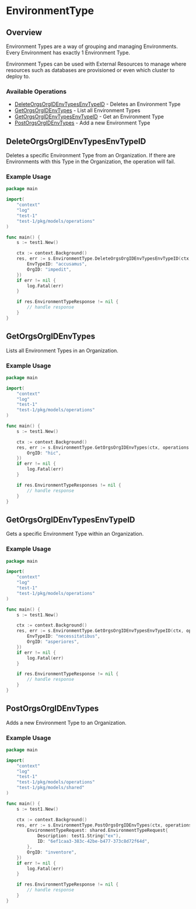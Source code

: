 # EnvironmentType

## Overview

Environment Types are a way of grouping and managing Environments. Every Environment has exactly 1 Environment Type.

Environment Types can be used with External Resources to manage where resources such as databases are provisioned or even which cluster to deploy to.
<SchemaDefinition schemaRef="#/components/schemas/EnvironmentTypeRequest" />


### Available Operations

* [DeleteOrgsOrgIDEnvTypesEnvTypeID](#deleteorgsorgidenvtypesenvtypeid) - Deletes an Environment Type
* [GetOrgsOrgIDEnvTypes](#getorgsorgidenvtypes) - List all Environment Types
* [GetOrgsOrgIDEnvTypesEnvTypeID](#getorgsorgidenvtypesenvtypeid) - Get an Environment Type
* [PostOrgsOrgIDEnvTypes](#postorgsorgidenvtypes) - Add a new Environment Type

## DeleteOrgsOrgIDEnvTypesEnvTypeID

Deletes a specific Environment Type from an Organization. If there are Environments with this Type in the Organization, the operation will fail.

### Example Usage

```go
package main

import(
	"context"
	"log"
	"test-1"
	"test-1/pkg/models/operations"
)

func main() {
    s := test1.New()

    ctx := context.Background()
    res, err := s.EnvironmentType.DeleteOrgsOrgIDEnvTypesEnvTypeID(ctx, operations.DeleteOrgsOrgIDEnvTypesEnvTypeIDRequest{
        EnvTypeID: "accusamus",
        OrgID: "impedit",
    })
    if err != nil {
        log.Fatal(err)
    }

    if res.EnvironmentTypeResponse != nil {
        // handle response
    }
}
```

## GetOrgsOrgIDEnvTypes

Lists all Environment Types in an Organization.

### Example Usage

```go
package main

import(
	"context"
	"log"
	"test-1"
	"test-1/pkg/models/operations"
)

func main() {
    s := test1.New()

    ctx := context.Background()
    res, err := s.EnvironmentType.GetOrgsOrgIDEnvTypes(ctx, operations.GetOrgsOrgIDEnvTypesRequest{
        OrgID: "hic",
    })
    if err != nil {
        log.Fatal(err)
    }

    if res.EnvironmentTypeResponses != nil {
        // handle response
    }
}
```

## GetOrgsOrgIDEnvTypesEnvTypeID

Gets a specific Environment Type within an Organization.

### Example Usage

```go
package main

import(
	"context"
	"log"
	"test-1"
	"test-1/pkg/models/operations"
)

func main() {
    s := test1.New()

    ctx := context.Background()
    res, err := s.EnvironmentType.GetOrgsOrgIDEnvTypesEnvTypeID(ctx, operations.GetOrgsOrgIDEnvTypesEnvTypeIDRequest{
        EnvTypeID: "necessitatibus",
        OrgID: "asperiores",
    })
    if err != nil {
        log.Fatal(err)
    }

    if res.EnvironmentTypeResponse != nil {
        // handle response
    }
}
```

## PostOrgsOrgIDEnvTypes

Adds a new Environment Type to an Organization.

### Example Usage

```go
package main

import(
	"context"
	"log"
	"test-1"
	"test-1/pkg/models/operations"
	"test-1/pkg/models/shared"
)

func main() {
    s := test1.New()

    ctx := context.Background()
    res, err := s.EnvironmentType.PostOrgsOrgIDEnvTypes(ctx, operations.PostOrgsOrgIDEnvTypesRequest{
        EnvironmentTypeRequest: shared.EnvironmentTypeRequest{
            Description: test1.String("ex"),
            ID: "6ef1caa3-383c-42be-b477-373c8d72f64d",
        },
        OrgID: "inventore",
    })
    if err != nil {
        log.Fatal(err)
    }

    if res.EnvironmentTypeResponse != nil {
        // handle response
    }
}
```

